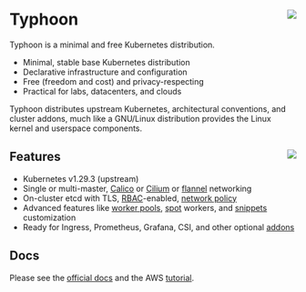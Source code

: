 # Typhoon <img align="right" src="https://storage.googleapis.com/poseidon/typhoon-logo.png">

Typhoon is a minimal and free Kubernetes distribution.

* Minimal, stable base Kubernetes distribution
* Declarative infrastructure and configuration
* Free (freedom and cost) and privacy-respecting
* Practical for labs, datacenters, and clouds

Typhoon distributes upstream Kubernetes, architectural conventions, and cluster addons, much like a GNU/Linux distribution provides the Linux kernel and userspace components.

## Features <a href="https://www.cncf.io/certification/software-conformance/"><img align="right" src="https://storage.googleapis.com/poseidon/certified-kubernetes.png"></a>

* Kubernetes v1.29.3 (upstream)
* Single or multi-master, [Calico](https://www.projectcalico.org/) or [Cilium](https://github.com/cilium/cilium) or [flannel](https://github.com/coreos/flannel) networking
* On-cluster etcd with TLS, [RBAC](https://kubernetes.io/docs/admin/authorization/rbac/)-enabled, [network policy](https://kubernetes.io/docs/concepts/services-networking/network-policies/)
* Advanced features like [worker pools](https://typhoon.psdn.io/advanced/worker-pools/), [spot](https://typhoon.psdn.io/flatcar-linux/aws/#spot) workers, and [snippets](https://typhoon.psdn.io/advanced/customization/#hosts) customization
* Ready for Ingress, Prometheus, Grafana, CSI, and other optional [addons](https://typhoon.psdn.io/addons/overview/)

## Docs

Please see the [official docs](https://typhoon.psdn.io) and the AWS [tutorial](https://typhoon.psdn.io/flatcar-linux/aws/).

